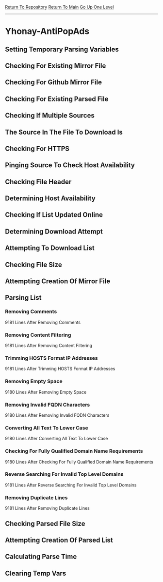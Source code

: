 [Return To Repository](https://github.com/deathbybandaid/piholeparser/)
[Return To Main](https://github.com/deathbybandaid/piholeparser/blob/master/RecentRunLogs/Mainlog.md)
[Go Up One Level](https://github.com/deathbybandaid/piholeparser/blob/master/RecentRunLogs/TopLevelScripts/30-Processing-External-Blacklists.md)
____________________________________
# Yhonay-AntiPopAds
## Setting Temporary Parsing Variables
## Checking For Existing Mirror File
## Checking For Github Mirror File
## Checking For Existing Parsed File
## Checking If Multiple Sources
## The Source In The File To Download Is
## Checking For HTTPS
## Pinging Source To Check Host Availability
## Checking File Header
## Determining Host Availability
## Checking If List Updated Online
## Determining Download Attempt
## Attempting To Download List
## Checking File Size
## Attempting Creation Of Mirror File
## Parsing List
### Removing Comments
9181 Lines After Removing Comments
### Removing Content Filtering
9181 Lines After Removing Content Filtering
### Trimming HOSTS Format IP Addresses
9181 Lines After Trimming HOSTS Format IP Addresses
### Removing Empty Space
9180 Lines After Removing Empty Space
### Removing Invalid FQDN Characters
9180 Lines After Removing Invalid FQDN Characters
### Converting All Text To Lower Case
9180 Lines After Converting All Text To Lower Case
### Checking For Fully Qualified Domain Name Requirements
9180 Lines After Checking For Fully Qualified Domain Name Requirements
### Reverse Searching For Invalid Top Level Domains
9181 Lines After Reverse Searching For Invalid Top Level Domains
### Removing Duplicate Lines
9181 Lines After Removing Duplicate Lines
## Checking Parsed File Size
## Attempting Creation Of Parsed List
## Calculating Parse Time
## Clearing Temp Vars
